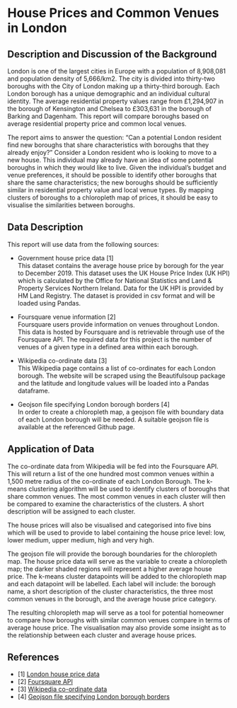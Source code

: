 # House Prices and Common Venues in London

## Description and Discussion of the Background

London is one of the largest cities in Europe with a population of 8,908,081 and population density of 5,666/km2. The city is divided into thirty-two boroughs with the City of London making up a thirty-third borough. Each London borough has a unique demographic and an individual cultural identity. The average residential property values range from £1,294,907 in the borough of Kensington and Chelsea to £303,631 in the borough of Barking and Dagenham. This report will compare boroughs based on average residential property price and common local venues. 

The report aims to answer the question: “Can a potential London resident find new boroughs that share characteristics with boroughs that they already enjoy?” Consider a London resident who is looking to move to a new house. This individual may already have an idea of some potential boroughs in which they would like to live. Given the individual’s budget and venue preferences, it should be possible to identify other boroughs that share the same characteristics; the new boroughs should be sufficiently similar in residential property value and local venue types. By mapping clusters of boroughs to a chloropleth map of prices, it should be easy to visualise the similarities between boroughs.

## Data Description

This report will use data from the following sources:
* Government house price data [1]  
This dataset contains the average house price by borough for the year to December 2019. This dataset uses the UK House Price Index (UK HPI) which is calculated by the Office for National Statistics and Land & Property Services Northern Ireland. Data for the UK HPI is provided by HM Land Registry. The dataset is provided in csv format and will be loaded using Pandas.

* Foursquare venue information [2]  
Foursquare users provide information on venues throughout London. This data is hosted by Foursquare and is retrievable through use of the Foursquare API. The required data for this project is the number of venues of a given type in a defined area within each borough.

* Wikipedia co-ordinate data [3]  
This Wikipedia page contains a list of co-ordinates for each London borough. The website will be scraped using the Beautifulsoup package and the latitude and longitude values will be loaded into a Pandas dataframe.

* Geojson file specifying London borough borders [4]  
In order to create a chloropleth map, a geojson file with boundary data of each London borough will be needed. A suitable geojson file is available at the referenced Github page.

## Application of Data

The co-ordinate data from Wikipedia will be fed into the Foursquare API. This will return a list of the one hundred most common venues within a 1,500 metre radius of the co-ordinate of each London Borough. The k-means clustering algorithm will be used to identify clusters of boroughs that share common venues. The most common venues in each cluster will then be compared to examine the characteristics of the clusters. A short description will be assigned to each cluster.

The house prices will also be visualised and categorised into five bins which will be used to provide to label containing the house price level: low, lower medium, upper medium, high and very high.

The geojson file will provide the borough boundaries for the chloropleth map. The house price data will serve as the variable to create a chloropleth map; the darker shaded regions will represent a higher average house price. The k-means cluster datapoints will be added to the chloropleth map and each datapoint will be labelled. Each label will include: the borough name, a short description of the cluster characteristics, the three most common venues in the borough, and the average house price category.

The resulting chloropleth map will serve as a tool for potential homeowner to compare how boroughs with similar common venues compare in terms of average house price. The visualisation may also provide some insight as to the relationship between each cluster and average house prices.

## References

* [1] [London house price data](https://www.gov.uk/government/publications/uk-house-price-index-england-december-2019/uk-house-price-index-england-december-2019)
* [2] [Foursquare API](https://developer.foursquare.com/)
* [3] [Wikipedia co-ordinate data](https://en.wikipedia.org/wiki/List_of_London_boroughs)
* [4] [Geojson file specifying London borough borders](https://github.com/blackmad/neighborhoods/blob/master/london.geojson)
